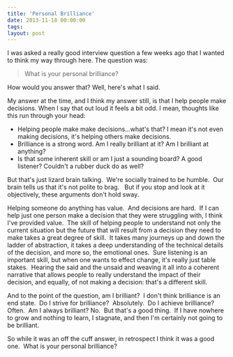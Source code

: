 ```yaml
---
title: 'Personal Brilliance'
date: 2013-11-18 00:00:00 
tags: 
layout: post
---
```

I was asked a really good interview question a few weeks ago that I wanted to think my way through here. The question was:
> What is your personal brilliance? 

How would you answer that? Well, here's what I said.

My answer at the time, and I think my answer still, is that I help people make decisions. When I say that out loud it feels a bit odd. I mean, thoughts like this run through your head:

*   Helping people make make decisions...what's that? I mean it's not even making decisions, it's helping others make decisions.
*   Brilliance is a strong word. Am I really brilliant at it? Am I brilliant at anything?
*   Is that some inherent skill or am I just a sounding board? A good listener? Couldn't a rubber duck do as well?

But that's just lizard brain talking.  We're socially trained to be humble.  Our brain tells us that it's not polite to brag.   But if you stop and look at it objectively, these arguments don't hold sway.

Helping someone do anything has value.  And decisions are hard.  If I can help just one person make a decision that they were struggling with, I think I've provided value.  The skill of helping people to understand not only the current situation but the future that will result from a decision they need to make takes a great degree of skill.  It takes many journeys up and down the ladder of abstraction, it takes a deep understanding of the technical details of the decision, and more so, the emotional ones.  Sure listening is an important skill, but when one wants to effect change, it's really just table stakes.  Hearing the said and the unsaid and weaving it all into a coherent narrative that allows people to really understand the impact of their decision, and equally, of not making a decision: that's a different skill.

And to the point of the question, am I brilliant?  I don't think brilliance is an end state.  Do I strive for brilliance?  Absolutely.  Do I achieve brilliance? Often.  Am I always brilliant? No.  But that's a good thing.  If I have nowhere to grow and nothing to learn, I stagnate, and then I'm certainly not going to be brilliant.

So while it was an off the cuff answer, in retrospect I think it was a good one.  What is your personal brilliance?
